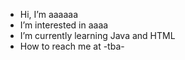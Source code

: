 -  Hi, I’m aaaaaa
-  I’m interested in aaaa
-  I’m currently learning Java and HTML 
-  How to reach me at -tba-

<!---
StalkerCat121/StalkerCat121 is a ✨ special ✨ repository because its `README.md` (this file) appears on your GitHub profile.
You can click the Preview link to take a look at your changes.
--->
